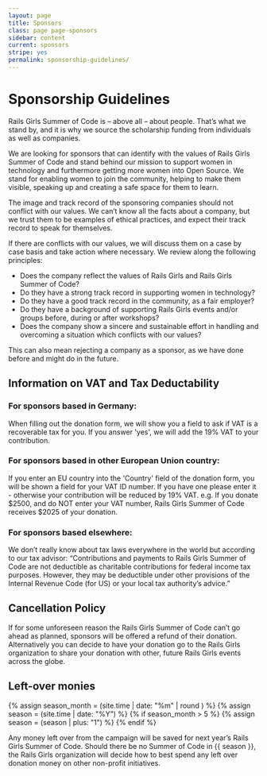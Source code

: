 ```yaml
---
layout: page
title: Sponsors
class: page page-sponsors
sidebar: content
current: sponsors
stripe: yes
permalink: sponsorship-guidelines/
---
```


<h1 id="guidelines">Sponsorship Guidelines</h1>


Rails Girls Summer of Code is – above all – about people. That’s what we stand by, and it is why we source the scholarship funding from individuals as well as companies.

We are looking for sponsors that can identify with the values of Rails Girls Summer of Code and stand behind our mission to support women in technology and furthermore getting more women into Open Source. We stand for enabling women to join the community, helping to make them visible, speaking up and creating a safe space for them to learn.

The image and track record of the sponsoring companies should not conflict with our values. We can’t know all the facts about a company, but we trust them to be examples of ethical practices, and expect their track record to speak for themselves.

If there are conflicts with our values, we will discuss them on a case by case basis and take action where necessary. We review along the following principles:

+ Does the company reflect the values of Rails Girls and Rails Girls Summer of Code?
+ Do they have a strong track record in supporting women in technology?
+ Do they have a good track record in the community, as a fair employer?
+ Do they have a background of supporting Rails Girls events and/or groups before, during or after workshops?
+ Does the company show a sincere and sustainable effort in handling and overcoming a situation which conflicts with our values?

This can also mean rejecting a company as a sponsor, as we have done before and might do in the future.

## Information on VAT and Tax Deductability


### For sponsors based in Germany:
When filling out the donation form, we will show you a field to ask if VAT is a recoverable tax for you. If you answer 'yes', we will add the 19% VAT to your contribution.


### For sponsors based in other European Union country:
If you enter an EU country into the 'Country' field of the donation form, you will be shown a field for your VAT ID number. If you have one please enter it - otherwise your contribution will be reduced by 19% VAT.
e.g. If you donate $2500, and do NOT enter your VAT number, Rails Girls Summer of Code receives $2025 of your donation.


### For sponsors based elsewhere:
We don’t really know about tax laws everywhere in the world but according to our tax advisor: “Contributions and payments to Rails Girls Summer of Code are not deductible as charitable contributions for federal income tax purposes. However, they may be deductible under other provisions of the Internal Revenue Code (for US) or your local tax authority’s advice.”

## Cancellation Policy

If for some unforeseen reason the Rails Girls Summer of Code can’t go ahead as planned, sponsors will be offered a refund of their donation. Alternatively you can decide to have your donation go to the Rails Girls organization to share your donation with other, future Rails Girls events across the globe.

## Left-over monies

<!-- Calculate the relevant year -->
{% assign season_month = (site.time | date: "%m" | round ) %}
{% assign season = (site.time | date: "%Y") %}
{% if season_month > 5 %}
  {% assign season = (season | plus: "1") %}
{% endif %}

Any money left over from the campaign will be saved for next year’s Rails Girls Summer of Code. Should there be no Summer of Code in {{ season }}, the Rails Girls organization will decide how to best spend any left over donation money on other non-profit initiatives.

